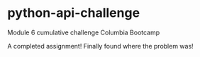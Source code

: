 # python-api-challenge
Module 6 cumulative challenge Columbia Bootcamp


A completed assignment! Finally found where the problem was! 
